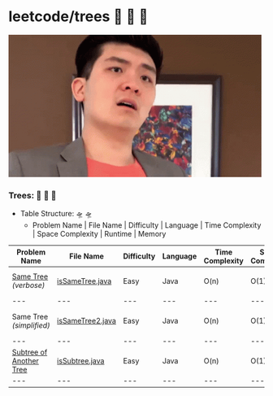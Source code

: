 # leetcode/trees :space_invader:	:space_invader:	:space_invader:	
![](https://github.com/guillermobermejo/leetcode/blob/main/f.gif)
### Trees: :space_invader:	:space_invader:	:space_invader:	
- Table Structure: :flying_saucer: :flying_saucer:
  - Problem Name | File Name | Difficulty | Language | Time Complexity | Space Complexity | Runtime | Memory

|Problem Name|File Name|Difficulty|Language|Time Complexity|Space Complexity|Runtime|Memory|
|---|---|---|---|---|---|---|---|
|[Same Tree](https://leetcode.com/problems/same-tree/)<br/>*(verbose)*|[isSameTree.java](https://github.com/guillermobermejo/leetcode/blob/main/trees/isSameTree.java)|Easy|Java|O(n)|O(1)|0ms<br/>(Beats 100%)|40.8mb<br/>(Beats 73.77%)|
|---|---|---|---|---|---|---|---|
|Same Tree<br/>*(simplified)*|[isSameTree2.java](https://github.com/guillermobermejo/leetcode/blob/main/trees/isSameTree2.java)|Easy|Java|O(n)|O(1)|0ms<br/>(Beats 100%)|40.7mb<br/>(Beats 73.83%)|
|---|---|---|---|---|---|---|---|
|[Subtree of Another Tree](https://leetcode.com/problems/subtree-of-another-tree/)|[isSubtree.java](https://github.com/guillermobermejo/leetcode/blob/main/trees/isSubtree.java)|Easy|Java|O(n)|O(1)|2ms<br/>(Beats 95.65%)|43.8mb<br/>(Beats 94.83%)|
|---|---|---|---|---|---|---|---|
